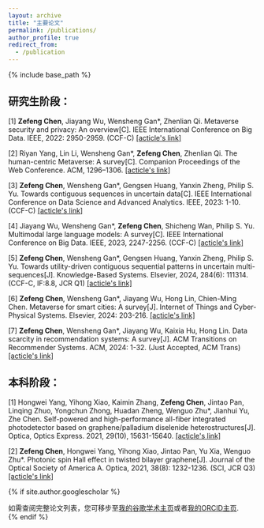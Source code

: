 ```yaml
---
layout: archive
title: "主要论文"
permalink: /publications/
author_profile: true
redirect_from:
  - /publication
---
```


{% include base_path %}

## 研究生阶段：

[1] **Zefeng Chen**, Jiayang Wu, Wensheng Gan*, Zhenlian Qi. Metaverse security and privacy: An overview[C]. IEEE International Conference on Big Data. IEEE, 2022: 2950-2959. (CCF-C) [[acticle's link]](https://doi.org/10.1109/BigData55660.2022.10021112)

[2] Riyan Yang, Lin Li, Wensheng Gan*, **Zefeng Chen**, Zhenlian Qi. The human-centric Metaverse: A survey[C]. Companion Proceedings of the Web Conference. ACM, 1296–1306. [[acticle's link]](https://doi.org/10.1145/3543873.3587593)

[3] **Zefeng Chen**, Wensheng Gan*, Gengsen Huang, Yanxin Zheng, Philip S. Yu. Towards contiguous sequences in uncertain data[C]. IEEE International Conference on Data Science and Advanced Analytics. IEEE, 2023: 1-10. (CCF-C) [[acticle's link]](https://doi.org/10.1109/DSAA60987.2023.10302526)

[4] Jiayang Wu, Wensheng Gan*, **Zefeng Chen**, Shicheng Wan, Philip S. Yu. Multimodal large language models: A survey[C]. IEEE International Conference on Big Data. IEEE, 2023, 2247-2256. (CCF-C) [[acticle's link]](https://doi.org/10.1109/BigData59044.2023.10386743)

[5] **Zefeng Chen**, Wensheng Gan*, Gengsen Huang, Yanxin Zheng, Philip S. Yu. Towards utility-driven contiguous sequential patterns in uncertain multi-sequences[J]. Knowledge-Based Systems. Elsevier, 2024, 284(6): 111314. (CCF-C, IF:8.8, JCR Q1) [[acticle's link]](https://doi.org/10.1016/j.knosys.2023.111314)

[6] **Zefeng Chen**, Wensheng Gan*, Jiayang Wu, Hong Lin, Chien-Ming Chen. Metaverse for smart cities: A survey[J]. Internet of Things and Cyber-Physical Systems. Elsevier, 2024: 203-216. [[acticle's link]](https://doi.org/10.1016/j.iotcps.2023.12.002)

[7] **Zefeng Chen**, Wensheng Gan*, Jiayang Wu, Kaixia Hu, Hong Lin. Data scarcity in recommendation systems: A survey[J]. ACM Transitions on Recommender Systems. ACM, 2024: 1-32. (Just Accepted, ACM Trans) [[acticle's link]](https://doi.org/10.1145/3639063)

## 本科阶段：

[1] Hongwei Yang, Yihong Xiao, Kaimin Zhang, **Zefeng Chen**, Jintao Pan, Linqing Zhuo, Yongchun Zhong, Huadan Zheng, Wenguo Zhu*, Jianhui Yu, Zhe Chen. Self-powered and high-performance all-fiber integrated photodetector based on graphene/palladium diselenide heterostructures[J]. Optica, Optics Express. 2021, 29(10), 15631-15640. [[acticle's link]](https://doi.org/10.1364/OE.425777)

[2] **Zefeng Chen**, Hongwei Yang, Yihong Xiao, Jintao Pan, Yu Xia, Wenguo Zhu*. Photonic spin Hall effect in twisted bilayer graphene[J]. Journal of the Optical Society of America A. Optica, 2021, 38(8): 1232-1236. (SCI, JCR Q3) [[acticle's link]](https://doi.org/10.1364/JOSAA.430598)


{% if site.author.googlescholar %}
  <div class="wordwrap">如需查阅完整论文列表，您可移步至<a href="{{site.author.googlescholar}}">我的谷歌学术主页</a>或者<a href="{{site.author.orcid}}">我的ORCID主页</a>.</div>
{% endif %}
